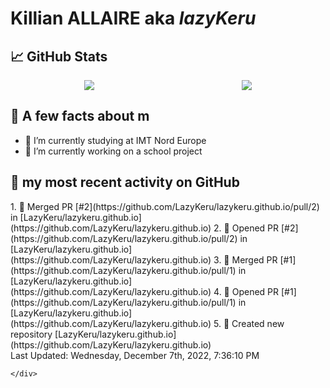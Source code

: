 <body>
    <div class="header">
        <h1><b>Killian ALLAIRE</b> aka <i>lazyKeru</i></h1>
    </div>
    <div class="body">
        <div>
            <h2>📈 GitHub Stats</h2>
            <div style="display: flex; align-items: flex-start; justify-content:space-around;">
                <img src="https://github-readme-stats.vercel.app/api?username=LazyKeru&theme=graywhite&show_icons=true" />
                <img src="https://github-readme-stats.vercel.app/api/top-langs/?username=LazyKeru" />
            </div>
        </div>
        <div>
            <h2>📣 A few facts about m</h2>
            <ul>
                <li>🌱 I’m currently studying at IMT Nord Europe</li>
                <li>🔭 I’m currently working on a school project</li>
            </ul>
        </div>
        <div>
            <h2>🌱 my most recent activity on GitHub</h2>
            <div>
                <!--RECENT_ACTIVITY:start-->
1. 🎉 Merged PR [#2](https://github.com/LazyKeru/lazykeru.github.io/pull/2) in [LazyKeru/lazykeru.github.io](https://github.com/LazyKeru/lazykeru.github.io)
2. 💪 Opened PR [#2](https://github.com/LazyKeru/lazykeru.github.io/pull/2) in [LazyKeru/lazykeru.github.io](https://github.com/LazyKeru/lazykeru.github.io)
3. 🎉 Merged PR [#1](https://github.com/LazyKeru/lazykeru.github.io/pull/1) in [LazyKeru/lazykeru.github.io](https://github.com/LazyKeru/lazykeru.github.io)
4. 💪 Opened PR [#1](https://github.com/LazyKeru/lazykeru.github.io/pull/1) in [LazyKeru/lazykeru.github.io](https://github.com/LazyKeru/lazykeru.github.io)
5. 📔 Created new repository [LazyKeru/lazykeru.github.io](https://github.com/LazyKeru/lazykeru.github.io)
                <!--RECENT_ACTIVITY:end-->
            </div>
            <div>
                <!--RECENT_ACTIVITY:last_update-->
Last Updated: Wednesday, December 7th, 2022, 7:36:10 PM
                <!--RECENT_ACTIVITY:last_update_end-->
            </div>
        </div>
    </div>
    <div class="footer">

    </div>
</body>

<!--
**LazyKeru/LazyKeru** is a ✨ _special_ ✨ repository because its `README.md` (this file) appears on your GitHub profile.

Here are some ideas to get you started:

- 🔭 I’m currently working on ...
- 🌱 I’m currently learning ...
- 👯 I’m looking to collaborate on ...
- 🤔 I’m looking for help with ...
- 💬 Ask me about ...
- 📫 How to reach me: ...
- 😄 Pronouns: ...
- ⚡ Fun fact: ...
-->
